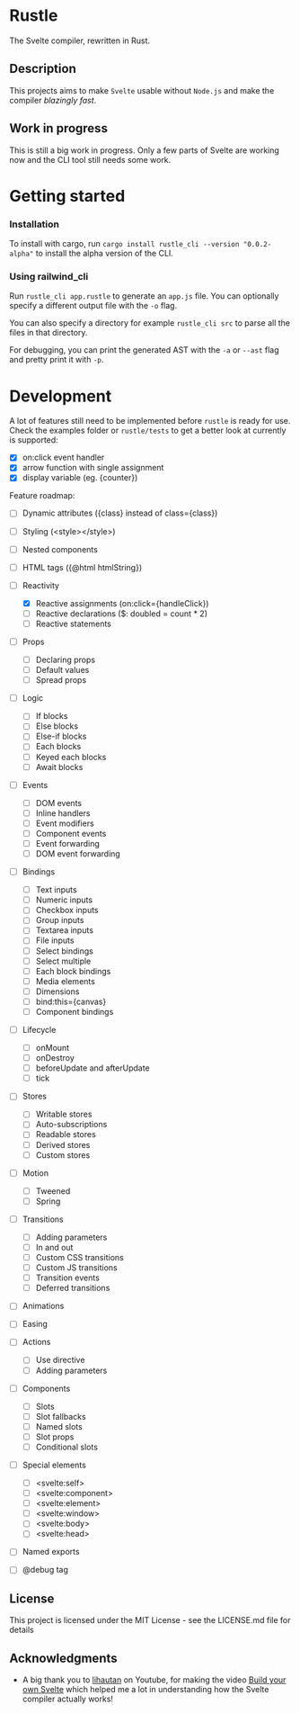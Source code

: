 # Rustle

The Svelte compiler, rewritten in Rust.

## Description

This projects aims to make `Svelte` usable without `Node.js` and make the compiler _blazingly fast_.

## Work in progress

This is still a big work in progress. Only a few parts of Svelte are working now and the CLI tool still needs some work.

# Getting started

### Installation

To install with cargo, run `cargo install rustle_cli --version "0.0.2-alpha"` to install the alpha version of the CLI.

### Using railwind_cli

Run `rustle_cli app.rustle` to generate an `app.js` file. You can optionally specify a different output file with the `-o` flag.

You can also specify a directory for example `rustle_cli src` to parse all the files in that directory.

For debugging, you can print the generated AST with the `-a` or `--ast` flag and pretty print it with `-p`.

# Development

A lot of features still need to be implemented before `rustle` is ready for use. Check the examples folder or `rustle/tests` to get a better look at currently is supported:

- [x] on:click event handler
- [x] arrow function with single assignment
- [x] display variable (eg. {counter})

Feature roadmap:
- [ ] Dynamic attributes ({class} instead of class={class})
- [ ] Styling (&lt;style&gt;&lt;/style&gt;)
- [ ] Nested components
- [ ] HTML tags ({@html htmlString})
- [ ] Reactivity
	- [x] Reactive assignments (on:click={handleClick})
	- [ ] Reactive declarations ($: doubled = count * 2)
	- [ ] Reactive statements
- [ ] Props
	- [ ] Declaring props
	- [ ] Default values
	- [ ] Spread props
- [ ] Logic
	- [ ] If blocks
	- [ ] Else blocks
	- [ ] Else-if blocks
	- [ ] Each blocks
	- [ ] Keyed each blocks
	- [ ] Await blocks
- [ ] Events
	- [ ] DOM events
	- [ ] Inline handlers
	- [ ] Event modifiers
	- [ ] Component events
	- [ ] Event forwarding
	- [ ] DOM event forwarding
- [ ] Bindings
	- [ ] Text inputs
	- [ ] Numeric inputs
	- [ ] Checkbox inputs
	- [ ] Group inputs
	- [ ] Textarea inputs
	- [ ] File inputs
	- [ ] Select bindings
	- [ ] Select multiple
	- [ ] Each block bindings
	- [ ] Media elements
	- [ ] Dimensions
	- [ ] bind:this={canvas}
	- [ ] Component bindings
- [ ] Lifecycle
	- [ ] onMount
	- [ ] onDestroy
	- [ ] beforeUpdate and afterUpdate
	- [ ] tick
- [ ] Stores
	- [ ] Writable stores
	- [ ] Auto-subscriptions
	- [ ] Readable stores
	- [ ] Derived stores
	- [ ] Custom stores
- [ ] Motion
	- [ ] Tweened
	- [ ] Spring
- [ ] Transitions
	- [ ] Adding parameters
	- [ ] In and out
	- [ ] Custom CSS transitions
	- [ ] Custom JS transitions
	- [ ] Transition events
	- [ ] Deferred transitions
- [ ] Animations
- [ ] Easing
- [ ] Actions
	- [ ] Use directive
	- [ ] Adding parameters
- [ ] Components
	- [ ] Slots
	- [ ] Slot fallbacks
	- [ ] Named slots
	- [ ] Slot props
	- [ ] Conditional slots
- [ ] Special elements
	- [ ] &lt;svelte:self&gt;
	- [ ] &lt;svelte:component&gt;
	- [ ] &lt;svelte:element&gt;
	- [ ] &lt;svelte:window&gt;
	- [ ] &lt;svelte:body&gt;
	- [ ] &lt;svelte:head&gt;
- [ ] Named exports
- [ ] @debug tag


## License

This project is licensed under the MIT License - see the LICENSE.md file for details

## Acknowledgments

* A big thank you to [lihautan](https://www.youtube.com/c/lihautan) on Youtube, for making the video [Build your own Svelte](https://www.youtube.com/watch?v=mwvyKGw2CzU) which helped me a lot in understanding how the Svelte compiler actually works!
